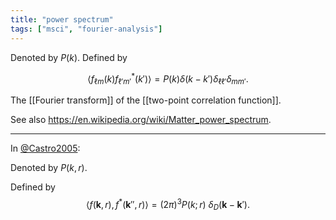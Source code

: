 ```yaml
---
title: "power spectrum"
tags: ["msci", "fourier-analysis"]
--- 
```


Denoted by $P(k)$. Defined by

$$
\left< f_{\ell m}(k)f_{\ell'm'}^{*}(k') \right> = P(k) \delta(k-k')\delta_{\ell \ell'}\delta_{mm'}.
$$



The [[Fourier transform]] of the [[two-point correlation function]].



See also https://en.wikipedia.org/wiki/Matter_power_spectrum.


---

In [@Castro2005](zotero://open-pdf/library/items/ZHCNZNDG):

Denoted by $P(k, r)$.

Defined by
$$
\langle f(\mathbf{k}, r), f^{*}(\mathbf{k}'',r) \rangle = (2\pi)^{3} P(k; r) ~ \delta_{D}(\mathbf{k}-\mathbf{k}').
$$
